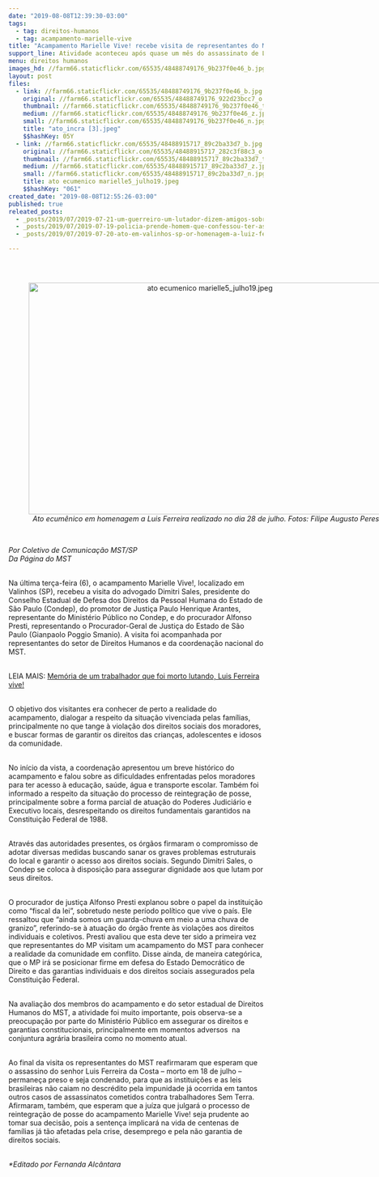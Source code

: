 ```yaml
---
date: "2019-08-08T12:39:30-03:00"
tags:
  - tag: direitos-humanos
  - tag: acampamento-marielle-vive
title: "Acampamento Marielle Vive! recebe visita de representantes do MP e Condep"
support_line: Atividade aconteceu após quase um mês do assassinato de Luis Ferreira da Costa e com acampamento sob ameaça de reintegração de posse
menu: direitos humanos
images_hd: //farm66.staticflickr.com/65535/48488749176_9b237f0e46_b.jpg
layout: post
files:
  - link: //farm66.staticflickr.com/65535/48488749176_9b237f0e46_b.jpg
    original: //farm66.staticflickr.com/65535/48488749176_922d23bcc7_o.jpg
    thumbnail: //farm66.staticflickr.com/65535/48488749176_9b237f0e46_t.jpg
    medium: //farm66.staticflickr.com/65535/48488749176_9b237f0e46_z.jpg
    small: //farm66.staticflickr.com/65535/48488749176_9b237f0e46_n.jpg
    title: "ato_incra [3].jpeg"
    $$hashKey: 05Y
  - link: //farm66.staticflickr.com/65535/48488915717_89c2ba33d7_b.jpg
    original: //farm66.staticflickr.com/65535/48488915717_282c3f88c3_o.jpg
    thumbnail: //farm66.staticflickr.com/65535/48488915717_89c2ba33d7_t.jpg
    medium: //farm66.staticflickr.com/65535/48488915717_89c2ba33d7_z.jpg
    small: //farm66.staticflickr.com/65535/48488915717_89c2ba33d7_n.jpg
    title: ato ecumenico marielle5_julho19.jpeg
    $$hashKey: "061"
created_date: "2019-08-08T12:55:26-03:00"
published: true
releated_posts:
  - _posts/2019/07/2019-07-21-um-guerreiro-um-lutador-dizem-amigos-sobre-sem-terra-atropelado-durante-ato.md
  - _posts/2019/07/2019-07-19-policia-prende-homem-que-confessou-ter-assassinado-militante-do-mst-em-valinhos-sp.md
  - _posts/2019/07/2019-07-20-ato-em-valinhos-sp-or-homenagem-a-luiz-ferreira-da-costa.md

---
```

<p>&nbsp;</p>

<div style="text-align:center">
<figure class="image" style="display:inline-block"><img alt="ato ecumenico marielle5_julho19.jpeg" height="458" src="//farm66.staticflickr.com/65535/48488915717_89c2ba33d7_b.jpg" width="700" />
<figcaption><em>Ato ecum&ecirc;nico&nbsp;em homenagem a Luis Ferreira&nbsp;realizado no dia 28 de julho. Fotos: Filipe Augusto Peres</em></figcaption>
</figure>
</div>

<p><br />
<em>Por Coletivo de Comunica&ccedil;&atilde;o MST/SP<br />
Da P&aacute;gina do MST</em></p>

<p><br />
Na &uacute;ltima ter&ccedil;a-feira (6), o acampamento Marielle Vive!, localizado em Valinhos (SP), recebeu a visita do advogado Dimitri Sales, presidente do Conselho Estadual de Defesa dos Direitos da Pessoal Humana do Estado de S&atilde;o Paulo (Condep), do promotor de Justi&ccedil;a Paulo Henrique Arantes, representante do Minist&eacute;rio P&uacute;blico no Condep, e do procurador Alfonso Presti, representando o Procurador-Geral de Justi&ccedil;a do Estado de S&atilde;o Paulo (Gianpaolo Poggio Smanio). A visita foi acompanhada por representantes do setor de Direitos Humanos e da coordena&ccedil;&atilde;o nacional do MST.</p>

<p><br />
LEIA MAIS: <a href="https://www.mst.org.br/2019/07/25/so-saio-desta-terra-morto.html">Mem&oacute;ria de um trabalhador que foi morto lutando, Luis Ferreira vive!</a><br />
&nbsp;</p>

<p>O objetivo dos visitantes era conhecer de perto a realidade do acampamento, dialogar a respeito da situa&ccedil;&atilde;o vivenciada pelas fam&iacute;lias, principalmente no que tange &agrave; viola&ccedil;&atilde;o dos direitos sociais dos moradores, e buscar formas de garantir os direitos das crian&ccedil;as, adolescentes e idosos da comunidade.</p>

<p><br />
No in&iacute;cio da vista, a coordena&ccedil;&atilde;o apresentou um breve hist&oacute;rico do acampamento e falou sobre as dificuldades enfrentadas pelos moradores para ter acesso &agrave; educa&ccedil;&atilde;o, sa&uacute;de, &aacute;gua e transporte escolar. Tamb&eacute;m foi informado a respeito da situa&ccedil;&atilde;o do processo de reintegra&ccedil;&atilde;o de posse, principalmente sobre a forma parcial de atua&ccedil;&atilde;o do Poderes Judici&aacute;rio e Executivo locais, desrespeitando os direitos fundamentais garantidos na Constitui&ccedil;&atilde;o Federal de 1988.</p>

<p><br />
Atrav&eacute;s das autoridades presentes, os &oacute;rg&atilde;os firmaram o compromisso de adotar diversas medidas buscando sanar os graves problemas estruturais do local e garantir o acesso aos direitos sociais. Segundo Dimitri Sales, o Condep se coloca &agrave; disposi&ccedil;&atilde;o para assegurar dignidade aos que lutam por seus direitos.</p>

<p><br />
O procurador de justi&ccedil;a Alfonso Presti explanou sobre o papel da institui&ccedil;&atilde;o como &ldquo;fiscal da lei&rdquo;, sobretudo neste per&iacute;odo pol&iacute;tico que vive o pa&iacute;s. Ele ressaltou que &ldquo;ainda somos um guarda-chuva em meio a uma chuva de granizo&rdquo;, referindo-se &agrave; atua&ccedil;&atilde;o do &oacute;rg&atilde;o frente &agrave;s viola&ccedil;&otilde;es aos direitos individuais e coletivos. Presti avaliou que esta deve ter sido a primeira vez que representantes do MP visitam um acampamento do MST para conhecer a realidade da comunidade em conflito. Disse ainda, de maneira categ&oacute;rica, que o MP ir&aacute; se posicionar firme em defesa do Estado Democr&aacute;tico de Direito e das garantias individuais e dos direitos sociais assegurados pela Constitui&ccedil;&atilde;o Federal.</p>

<p><br />
Na avalia&ccedil;&atilde;o dos membros do acampamento e do setor estadual de Direitos Humanos do MST, a atividade foi muito importante, pois observa-se a preocupa&ccedil;&atilde;o por parte do Minist&eacute;rio P&uacute;blico em assegurar os direitos e garantias constitucionais, principalmente em momentos adversos&nbsp; na conjuntura agr&aacute;ria brasileira como no momento atual.</p>

<p><br />
Ao final da visita os representantes do MST reafirmaram que esperam que o assassino do senhor Luis Ferreira da Costa &ndash; morto em 18 de julho &ndash; permane&ccedil;a preso e seja condenado, para que as institui&ccedil;&otilde;es e as leis brasileiras n&atilde;o caiam no descr&eacute;dito pela impunidade j&aacute; ocorrida em tantos outros casos de assassinatos cometidos contra trabalhadores Sem Terra. Afirmaram, tamb&eacute;m, que esperam que a ju&iacute;za que julgar&aacute; o processo de reintegra&ccedil;&atilde;o de posse do acampamento Marielle Vive! seja prudente ao tomar sua decis&atilde;o, pois a senten&ccedil;a implicar&aacute; na vida de centenas de fam&iacute;lias j&aacute; t&atilde;o afetadas pela crise, desemprego e pela n&atilde;o garantia de direitos sociais.<br />
&nbsp;</p>

<p><em>*Editado por Fernanda Alc&acirc;ntara</em></p>
